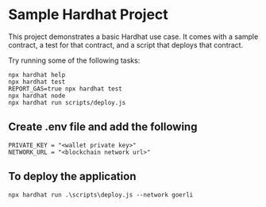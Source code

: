 # Sample Hardhat Project

This project demonstrates a basic Hardhat use case. It comes with a sample contract, a test for that contract, and a script that deploys that contract.

Try running some of the following tasks:

```shell
npx hardhat help
npx hardhat test
REPORT_GAS=true npx hardhat test
npx hardhat node
npx hardhat run scripts/deploy.js
```

## Create .env file and add the following
```shell
PRIVATE_KEY = "<wallet private key>"
NETWORK_URL = "<blockchain network url>"
```

## To deploy the application
```shell
npx hardhat run .\scripts\deploy.js --network goerli
```